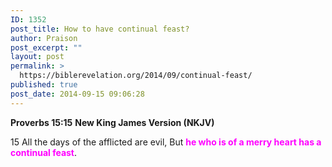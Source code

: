 ```yaml
---
ID: 1352
post_title: How to have continual feast?
author: Praison
post_excerpt: ""
layout: post
permalink: >
  https://biblerevelation.org/2014/09/continual-feast/
published: true
post_date: 2014-09-15 09:06:28
---
```

<strong>Proverbs 15:15</strong>
<strong> New King James Version (NKJV)</strong>

15 All the days of the afflicted are evil,
But <span style="color: #ff00ff;"><strong>he who is of a merry heart has a continual feast</strong></span>.